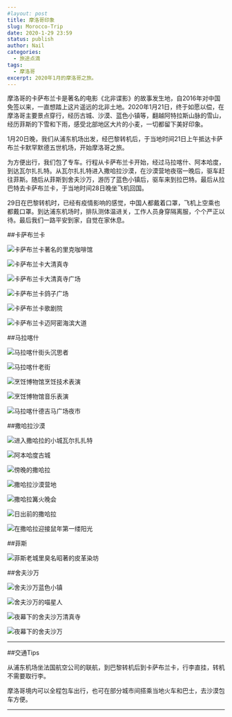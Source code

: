 ```yaml
---
#layout: post
title: 摩洛哥印象
slug: Morocco-Trip
date: 2020-1-29 23:59
status: publish
author: Nail
categories: 
  - 旅途点滴
tags: 
  - 摩洛哥
excerpt: 2020年1月的摩洛哥之旅。
---
```


摩洛哥的卡萨布兰卡是著名的电影《北非谍影》的故事发生地，自2016年对中国免签以来，一直想踏上这片遥远的北非土地。2020年1月21日，终于如愿以偿，在摩洛哥主要景点穿行，经历古城、沙漠、蓝色小镇等，翻越阿特拉斯山脉的雪山，经历菲斯的下雪和下雨，感受北部地区大片的小麦，一切都留下美好印象。

1月20日晚，我们从浦东机场出发，经巴黎转机后，于当地时间21日上午抵达卡萨布兰卡默罕默德五世机场，开始摩洛哥之旅。

为方便出行，我们包了专车。行程从卡萨布兰卡开始，经过马拉喀什、阿本哈度，到达瓦尔扎扎特。从瓦尔扎扎特进入撒哈拉沙漠，在沙漠营地夜宿一晚后，驱车赶往菲斯。随后从菲斯到舍夫沙万，游历了蓝色小镇后，驱车来到拉巴特。最后从拉巴特去卡萨布兰卡，于当地时间28日晚坐飞机回国。

29日在巴黎转机时，已经有疫情影响的感觉，中国人都戴着口罩，飞机上空乘也都戴口罩。到达浦东机场时，排队测体温进关，工作人员身穿隔离服，个个严正以待。最后我们一路平安到家，自觉在家休息。

##卡萨布兰卡

![卡萨布兰卡著名的里克咖啡馆](./images/20200129-morocco/mrc-10.jpg "卡萨布兰卡著名的里克咖啡馆")

![卡萨布兰卡大清真寺](./images/20200129-morocco/mrc-25.jpg "卡萨布兰卡大清真寺")

![卡萨布兰卡大清真寺广场](./images/20200129-morocco/mrc-23.jpg "卡萨布兰卡大清真寺广场")

![卡萨布兰卡鸽子广场](./images/20200129-morocco/mrc-22.jpg "卡萨布兰卡鸽子广场")

![卡萨布兰卡歌剧院](./images/20200129-morocco/mrc-24.jpg "卡萨布兰卡歌剧院")

![卡萨布兰卡迈阿密海滨大道](./images/20200129-morocco/mrc-23.jpg "卡萨布兰卡迈阿密海滨大道")

##马拉喀什

![马拉喀什街头沉思者](./images/20200129-morocco/mrc-5.jpg "马拉喀什街头沉思者")

![马拉喀什老街](./images/20200129-morocco/mrc-7.jpg "马拉喀什老街")

![烹饪博物馆烹饪技术表演](./images/20200129-morocco/mrc-6.jpg "烹饪博物馆烹饪技术表演")

![烹饪博物馆音乐表演](./images/20200129-morocco/mrc-8.jpg "烹饪博物馆音乐表演")

![马拉喀什德吉马广场夜市](./images/20200129-morocco/mrc-9.jpg "马拉喀什德吉马广场夜市")

##撒哈拉沙漠

![进入撒哈拉的小城瓦尔扎扎特](./images/20200129-morocco/mrc-2.jpg "进入撒哈拉的小城瓦尔扎扎特")

![阿本哈度古城](./images/20200129-morocco/mrc-18.jpg "阿本哈度古城")

![傍晚的撒哈拉](./images/20200129-morocco/mrc-12.jpg "傍晚的撒哈拉")

![撒哈拉沙漠营地](./images/20200129-morocco/mrc-13.jpg "撒哈拉沙漠营地")

![撒哈拉篝火晚会](./images/20200129-morocco/mrc-26.jpg "撒哈拉篝火晚会")

![日出前的撒哈拉](./images/20200129-morocco/mrc-3.jpg "日出前的撒哈拉")

![在撒哈拉迎接鼠年第一缕阳光](./images/20200129-morocco/mrc-4.jpg "在撒哈拉迎接鼠年第一缕阳光")

##菲斯

![菲斯老城里臭名昭著的皮革染坊](./images/20200129-morocco/mrc-27.jpg "菲斯老城里臭名昭著的皮革染坊")

##舍夫沙万

![舍夫沙万蓝色小镇](./images/20200129-morocco/mrc-17.jpg "舍夫沙万蓝色小镇")

![舍夫沙万的喵星人](./images/20200129-morocco/mrc-11.jpg "舍夫沙万的喵星人")

![夜幕下的舍夫沙万清真寺](./images/20200129-morocco/mrc-15.jpg "夜幕下的舍夫沙万清真寺")

![夜幕下的舍夫沙万](./images/20200129-morocco/mrc-14.jpg "夜幕下的舍夫沙万")

---
##交通Tips

从浦东机场坐法国航空公司的联航，到巴黎转机后到卡萨布兰卡，行李直挂，转机不需要取行李。

摩洛哥境内可以全程包车出行，也可在部分城市间搭乘当地火车和巴士，去沙漠包车方便。

---
